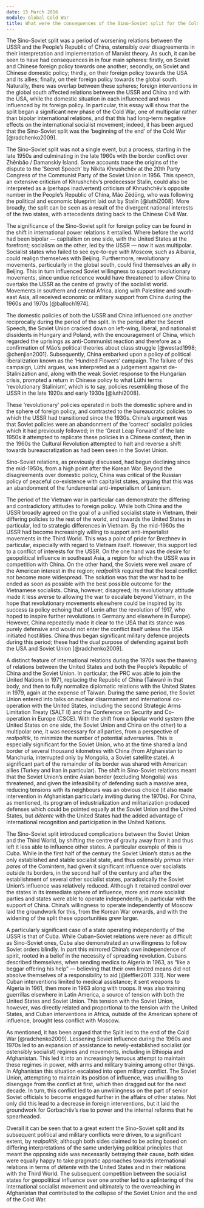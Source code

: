 ```yaml
---
date: 15 March 2016
module: Global Cold War
title: What were the consequences of the Sino-Soviet split for the Cold War?
---
```


The Sino-Soviet split was a period of worsening relations between the USSR and the People’s Republic of China, ostensibly over disagreements in their interpretation and implementation of Marxist theory. As such, it can be seen to have had consequences in in four main spheres: firstly, on Soviet and Chinese foreign policy towards one another; secondly, on Soviet and Chinese domestic policy; thirdly, on their foreign policy towards the USA and its allies; finally, on their foreign policy towards the global south. Naturally, there was overlap between these spheres; foreign interventions in the global south affected relations between the USSR and China and with the USA, while the domestic situation in each influenced and was influenced by its foreign policy. In particular, this essay will show that the split began a significant new phase of the Cold War, one of multipolar rather than bipolar international relations, and that this had long-term negative effects on the international socialist movement; indeed, it has been argued that the Sino-Soviet split was the ‘beginning of the end’ of the Cold War [@radchenko2009].

The Sino-Soviet split was not a single event, but a process, starting in the late 1950s and culminating in the late 1960s with the border conflict over Zhēnbăo / Damanskiy Island. Some accounts trace the origins of the dispute to the ‘Secret Speech’ by Nikita Khrushchëv at the 20th Party Congress of the Communist Party of the Soviet Union in 1956. This speech, an extensive criticism of Khrushchëv’s predecessor Stalin, could also be interpreted as a (perhaps inadvertent) criticism of Khrushchëv’s opposite number in the People’s Republic of China, Máo Zédōng, who was following the political and economic blueprint laid out by Stalin [@luthi2008]. More broadly, the split can be seen as a result of the divergent national interests of the two states, with antecedents dating back to the Chinese Civil War.

The significance of the Sino-Soviet split for foreign policy can be found in the shift in international power relations it entailed. Where before the world had been bipolar — capitalism on one side, with the United States at the forefront; socialism on the other, led by the USSR — now it was multipolar. Socialist states who failed to see eye-to-eye with Moscow, such as Albania, could realign themselves with Beijing. Furthermore, revolutionary movements, particularly in the global south, could find themselves an ally in Beijing. This in turn influenced Soviet willingness to support revolutionary movements, since undue reticence would have threatened to allow China to overtake the USSR as the centre of gravity of the socialist world. Movements in southern and central Africa, along with Palestine and south-east Asia, all received economic or military support from China during the 1960s and 1970s [@balloch1974].

The domestic policies of both the USSR and China influenced one another reciprocally during the period of the split. In the period after the Secret Speech, the Soviet Union cracked down on left-wing, liberal, and nationalist dissidents in Hungary and Poland, with the encouragement of China, which regarded the uprisings as anti-Communist reaction and therefore as a confirmation of Máo’s political theories about class struggle [@westad1998; @chenjian2001]. Subsequently, China embarked upon a policy of political liberalization known as the ‘Hundred Flowers’ campaign. The failure of this campaign, Lüthi argues, was interpreted as a judgement against de-Stalinization and, along with the weak Soviet response to the Hungarian crisis, prompted a return in Chinese policy to what Lüthi terms ‘revolutionary Stalinism’, which is to say, policies resembling those of the USSR in the late 1920s and early 1930s [@luthi2008].

These ‘revolutionary’ policies operated in both the domestic sphere and in the sphere of foreign policy, and contrasted to the bureaucratic policies to which the USSR had transitioned since the 1930s. China’s argument was that Soviet policies were an abandonment of the ‘correct’ socialist policies which it had previously followed; in the ‘Great Leap Forward’ of the late 1950s it attempted to replicate these policies in a Chinese context, then in the 1960s the Cultural Revolution attempted to halt and reverse a shift towards bureaucratization as had been seen in the Soviet Union.

Sino-Soviet relations, as previously discussed, had begun declining since the mid-1950s, from a high point after the Korean War. Beyond the disagreements over domestic policy, China was critical of the Russian policy of peaceful co-existence with capitalist states, arguing that this was an abandonment of the fundamental anti-imperialism of Leninism.

The period of the Vietnam war in particular can demonstrate the differing and contradictory attitudes to foreign policy. While both China and the USSR broadly agreed on the goal of a unified socialist state in Vietnam, their differing policies to the rest of the world, and towards the United States in particular, led to strategic differences in Vietnam. By the mid-1960s the USSR had become increasingly willing to support anti-imperialist movements in the Third World. This was a point of pride for Brezhnev in particular, especially with regard to Vietnam itself. However, this support led to a conflict of interests for the USSR. On the one hand was the desire for geopolitical influence in southeast Asia, a region for which the USSR was in competition with China. On the other hand, the Soviets were well aware of the American interest in the region; *realpolitik* required that the local conflict not become more widespread. The solution was that the war had to be ended as soon as possible with the best possible outcome for the Vietnamese socialists. China, however, disagreed; its revolutionary attitude made it less averse to allowing the war to escalate beyond Vietnam, in the hope that revolutionary movements elsewhere could be inspired by its success (a policy echoing that of Lenin after the revolution of 1917, who hoped to inspire further revolutions in Germany and elsewhere in Europe). However, China repeatedly made it clear to the USA that its stance was purely defensive and would not enter the conflict itself unless the USA initiated hostilities. China thus began significant military defence projects during this period; these had the dual purpose of defending against both the USA and Soviet Union [@radchenko2009].

A distinct feature of international relations during the 1970s was the thawing of relations between the United States and both the People’s Republic of China and the Soviet Union. In particular, the PRC was able to join the United Nations in 1971, replacing the Republic of China (Taiwan) in that body, and then to fully normalize diplomatic relations with the United States in 1979, again at the expense of Taiwan. During the same period, the Soviet Union entered into talks on nuclear disarmament and international co-operation with the United States, including the second Strategic Arms Limitation Treaty (SALT II) and the Conference on Security and Co-operation in Europe (CSCE). With the shift from a bipolar world system (the United States on one side, the Soviet Union and China on the other) to a multipolar one, it was necessary for all parties, from a perspective of *realpolitik*, to minimize the number of potential adversaries. This is especially significant for the Soviet Union, who at the time shared a land border of several thousand kilometres with China (from Afghanistan to Manchuria, interrupted only by Mongolia, a Soviet satellite state). A significant part of the remainder of its border was shared with American allies (Turkey and Iran in particular). The shift in Sino-Soviet relations meant that the Soviet Union’s entire Asian border (excluding Mongolia) was threatened, and given the infeasibility of defending such a massive area, reducing tensions with its neighbours was an obvious choice (it also made intervention in Afghanistan particularly inviting during the 1970s). For China, as mentioned, its program of industrialization and militarization produced defenses which could be pointed equally at the Soviet Union and the United States, but *détente* with the United States had the added advantage of international recognition and participation in the United Nations.

The Sino-Soviet split introduced complications between the Soviet Union and the Third World, by shifting the centre of gravity away from it and thus left it less able to influence other states. A particular example of this is Cuba. While in the first half of the century the Soviet Union’s status as the only established and stable socialist state, and thus ostensibly *primus inter pares* of the Comintern, had given it significant influence over socialists outside its borders, in the second half of the century and after the establishment of several other socialist states, paradoxically the Soviet Union’s influence was relatively reduced. Although it retained control over the states in its immediate sphere of influence, more and more socialist parties and states were able to operate independently, in particular with the support of China. China’s willingness to operate independently of Moscow laid the groundwork for this, from the Korean War onwards, and with the widening of the split these opportunities grew larger.

A particularly significant case of a state operating independently of the USSR is that of Cuba. While Cuban–Soviet relations were never as difficult as Sino-Soviet ones, Cuba also demonstrated an unwillingness to follow Soviet orders blindly. In part this mirrored China’s own independence of spirit, rooted in a belief in the necessity of spreading revolution. Cubans described themselves, when sending medics to Algeria in 1963, as “like a beggar offering his help” — believing that their own limited means did not absolve themselves of a responsibility to aid [@leffler2011 331]. Nor were Cuban interventions limited to medical assistance; it sent weapons to Algeria in 1961, then more in 1963 along with troops. It was also training guerrillas elsewhere in Latin America, a source of tension with both the United States and Soviet Union. This tension with the Soviet Union, however, was directly related and proportional to the tension with the United States, and Cuban interventions in Africa, outside of the American sphere of influence, brought less conflict with Moscow.

As mentioned, it has been argued that the Split led to the end of the Cold War [@radchenko2009]. Lessening Soviet influence during the 1960s and 1970s led to an expansion of assistance to newly-established socialist (or ostensibly socialist) regimes and movements, including in Ethiopia and Afghanistan. This led it into an increasingly tenuous attempt to maintain these regimes in power, with arms and military training among other things. In Afghanistan this situation escalated into open military conflict. The Soviet Union, attempting to maintain its position of influence, was unwilling to disengage from the conflict at first, which then dragged out for the next decade. In turn, this conflict led to an unwillingness on the part of senior Soviet officials to become engaged further in the affairs of other states. Not only did this lead to a decrease in foreign interventions, but it laid the groundwork for Gorbachëv’s rise to power and the internal reforms that he spearheaded.

Overall it can be seen that to a great extent the Sino-Soviet split and its subsequent political and military conflicts were driven, to a significant extent, by *realpolitik*; although both sides claimed to be acting based on differing interpretations of the same underlying political principles that meant the opposing side was necessarily betraying their cause, both sides were equally happy to take pragmatic approaches towards international relations in terms of *détente* with the United States and in their relations with the Third World. The subsequent competition between the socialist states for geopolitical influence over one another led to a splintering of the international socialist movement and ultimately to the overreaching in Afghanistan that contributed to the collapse of the Soviet Union and the end of the Cold War.

